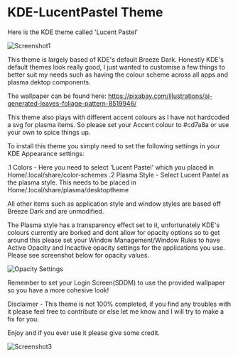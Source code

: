 # KDE-LucentPastel Theme
Here is the KDE theme called 'Lucent Pastel'

![Screenshot1](https://github.com/KnifeyZA/KDE-LucentPastel/assets/169835102/d9255813-04a9-4b34-86ef-fbea7323ee32)

This theme is largely based of KDE's default Breeze Dark. Honestly KDE's default themes look really good, I just wanted to customise a few things to better suit my needs such as having the colour scheme across all apps and plasma dektop components.

The wallpaper can be found here:
https://pixabay.com/illustrations/ai-generated-leaves-foliage-pattern-8519946/

This theme also plays with different accent colours as I have not hardcoded a svg for plasma items. So please set your Accent colour to #cd7a8a or use your own to spice things up.

To install this theme you simply need to set the following settings in your KDE Appearance settings: 

.1  Colors - Here you need to select 'Lucent Pastel' which you placed in Home/.local/share/color-schemes
.2  Plasma Style - Select Lucent Pastel as the plasma style. This needs to be placed in Home/.local/share/plasma/desktoptheme

All other items such as application style and window styles are based off Breeze Dark and are unmodified.

The Plasma style has a transparency effect set to it, unfortunately KDE's colours currently are borked and dont allow for opacity options so to get around this please set your Window Management/Window Rules to have Active Opacity and Incactive opacity settings for the applications you use. Please see screenshot below for opacity values.

![Opacity Settings](https://github.com/KnifeyZA/KDE-LucentPastel/assets/169835102/44f05ebb-6504-49c8-95a3-dad0409ddc71)

Remember to set your Login Screen(SDDM) to use the provided wallpaper so you have a more cohesive look!

Disclaimer - This theme is not 100% completed, if you find any troubles with it please feel free to contribute or else let me know and I will try to make a fix for you.

Enjoy and if you ever use it please give some credit. 

![Screenshot3](https://github.com/KnifeyZA/KDE-LucentPastel/assets/169835102/a903d758-82ab-45b7-9a1f-ba51c0636db7)

